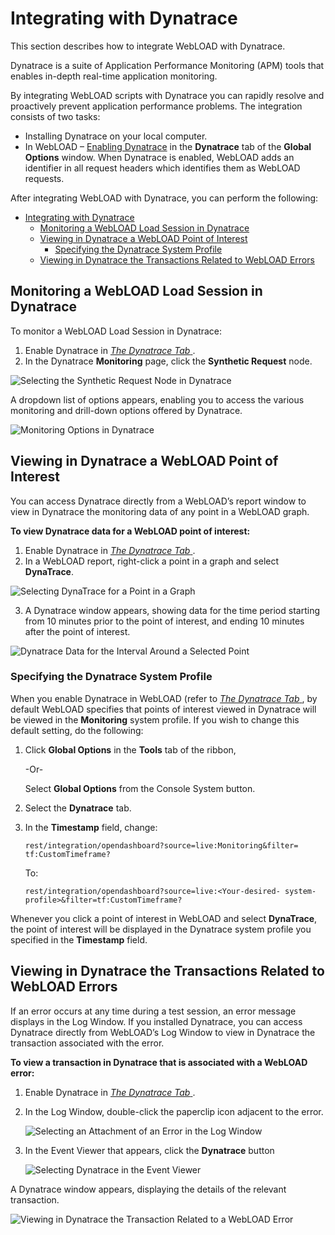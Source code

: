 ﻿# Integrating with Dynatrace

This section describes how to integrate WebLOAD with Dynatrace.

Dynatrace is a suite of Application Performance Monitoring (APM) tools that enables in-depth real-time application monitoring.

By integrating WebLOAD scripts with Dynatrace you can rapidly resolve and proactively prevent application performance problems. The integration consists of two tasks:

- Installing Dynatrace on your local computer.
- In WebLOAD – [Enabling Dynatrace](set_global_opt.md#the-dynatrace-tab) in the **Dynatrace** tab of the **Global Options** window. When Dynatrace is enabled, WebLOAD adds an identifier in all request headers which identifies them as WebLOAD requests.

After integrating WebLOAD with Dynatrace, you can perform the following:

- [Integrating with Dynatrace](#integrating-with-dynatrace)
  - [Monitoring a WebLOAD Load Session in Dynatrace](#monitoring-a-webload-load-session-in-dynatrace)
  - [Viewing in Dynatrace a WebLOAD Point of Interest](#viewing-in-dynatrace-a-webload-point-of-interest)
    - [Specifying the Dynatrace System Profile](#specifying-the-dynatrace-system-profile)
  - [Viewing in Dynatrace the Transactions Related to WebLOAD Errors](#viewing-in-dynatrace-the-transactions-related-to-webload-errors)



## Monitoring a WebLOAD Load Session in Dynatrace

To monitor a WebLOAD Load Session in Dynatrace:

1. Enable Dynatrace in [*The Dynatrace Tab* ](set_global_opt.md#the-dynatrace-tab).
1. In the Dynatrace **Monitoring** page, click the **Synthetic Request** node.




![Selecting the Synthetic Request Node in Dynatrace](../images/console_users_guide_3022.png)



A dropdown list of options appears, enabling you to access the various monitoring and drill-down options offered by Dynatrace.

![Monitoring Options in Dynatrace](../images/console_users_guide_3023.png)



## Viewing in Dynatrace a WebLOAD Point of Interest

You can access Dynatrace directly from a WebLOAD’s report window to view in Dynatrace the monitoring data of any point in a WebLOAD graph.

**To view Dynatrace data for a WebLOAD point of interest:**

1. Enable Dynatrace in [*The Dynatrace Tab* ](set_global_opt.md#the-dynatrace-tab).
1. In a WebLOAD report, right-click a point in a graph and select **DynaTrace**.

![Selecting DynaTrace for a Point in a Graph](../images/console_users_guide_3024.png)



3. A Dynatrace window appears, showing data for the time period starting from 10 minutes prior to the point of interest, and ending 10 minutes after the point of interest.







![Dynatrace Data for the Interval Around a Selected Point](../images/console_users_guide_3026.png)



### Specifying the Dynatrace System Profile

When you enable Dynatrace in WebLOAD (refer to [*The Dynatrace Tab* ](set_global_opt.md#the-dynatrace-tab), by default WebLOAD specifies that points of interest viewed in Dynatrace will be viewed in the **Monitoring** system profile. If you wish to change this default setting, do the following:

1. Click **Global Options** in the **Tools** tab of the ribbon,

   -Or-

   Select **Global Options** from the Console System button.

1. Select the **Dynatrace** tab.
1. In the **Timestamp** field, change:

   `rest/integration/opendashboard?source=live:Monitoring&filter= tf:CustomTimeframe?`

   To:

   `rest/integration/opendashboard?source=live:<Your-desired- system-profile>&filter=tf:CustomTimeframe?`

Whenever you click a point of interest in WebLOAD and select **DynaTrace**, the point of interest will be displayed in the Dynatrace system profile you specified in the **Timestamp** field.

## Viewing in Dynatrace the Transactions Related to WebLOAD Errors

If an error occurs at any time during a test session, an error message displays in the Log Window. If you installed Dynatrace, you can access Dynatrace directly from WebLOAD’s Log Window to view in Dynatrace the transaction associated with the error.

**To view a transaction in Dynatrace that is associated with a WebLOAD error:**

1. Enable Dynatrace in [*The Dynatrace Tab* ](set_global_opt.md#the-dynatrace-tab).

1. In the Log Window, double-click the paperclip icon adjacent to the error.

   ![Selecting an Attachment of an Error in the Log Window](../images/console_users_guide_3027.png)

1. In the Event Viewer that appears, click the **Dynatrace** button

   ![Selecting Dynatrace in the Event Viewer](../images/console_users_guide_3028.png)

A Dynatrace window appears, displaying the details of the relevant transaction.

![Viewing in Dynatrace the Transaction Related to a WebLOAD Error](../images/console_users_guide_3029.png)











